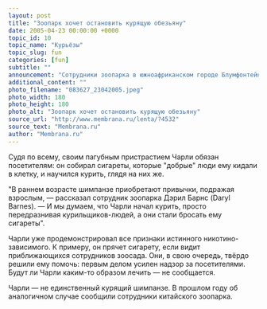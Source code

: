 ```yaml
---
layout: post
title: "Зоопарк хочет остановить курящую обезьяну"
date: 2005-04-23 00:00:00 +0000
topic_id: 10
topic_name: "Курьёзы"
topic_slug: fun
categories: [fun]
subtitle: ""
announcement: "Сотрудники зоопарка в южноафриканском городе Блумфонтейн (Bloemfontein Zoo) обеспокоены вредной привычкой, приобретённой одним из их подопечных — самец шимпанзе по кличке Чарли (Charlie) стал заядлым курильщиком."
additional_content: ""
photo_filename: "083627_23042005.jpeg"
photo_width: 180
photo_height: 180
photo_alt: "Зоопарк хочет остановить курящую обезьяну"
source_url: "http://www.membrana.ru/lenta/?4532"
source_text: "Membrana.ru"
author: "Membrana.ru"
---
```

Судя по всему, своим пагубным пристрастием Чарли обязан посетителям: он собирал сигареты, которые "добрые" люди ему кидали в клетку, и научился курить, глядя на них же.

"В раннем возрасте шимпанзе приобретают привычки, подражая взрослым, — рассказал сотрудник зоопарка Дэрил Барнс (Daryl Barnes). — И мы думаем, что Чарли начал курить, просто передразнивая курильщиков-людей, а они стали бросать ему сигареты".

Чарли уже продемонстрировал все признаки истинного никотино-зависимого. К примеру, он прячет сигарету, если видит приближающихся сотрудников зоосада. Они, в свою очередь, твёрдо решили ему помочь: первым делом усилен надзор за посетителями. Будут ли Чарли каким-то образом лечить — не сообщается.

Чарли — не единственный курящий шимпанзе. В прошлом году об аналогичном случае сообщили сотрудники китайского зоопарка.

